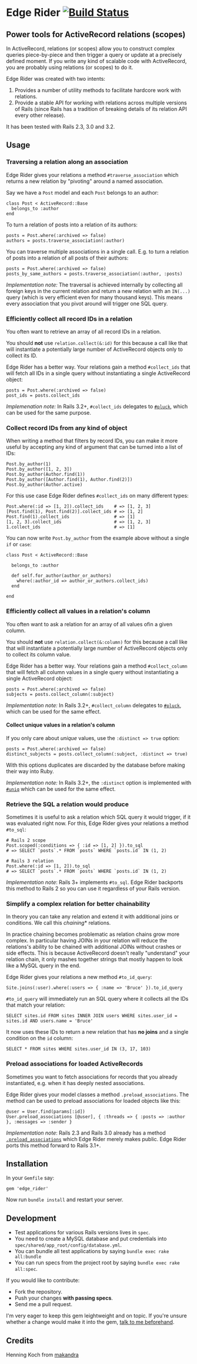 Edge Rider [![Build Status](https://secure.travis-ci.org/makandra/edge_rider.png?branch=master)](https://travis-ci.org/makandra/edge_rider)
====================================

Power tools for ActiveRecord relations (scopes)
-------------------------------------------------

In ActiveRecord, relations (or scopes) allow you to construct complex queries piece-by-piece
and then trigger a query or update at a precisely defined moment. If you write any kind
of scalable code with ActiveRecord, you are probably using relations (or scopes) to do it.

Edge Rider was created with two intents:

1. Provides a number of utility methods to facilitate hardcore work with relations.
2. Provide a stable API for working with relations across multiple versions of Rails (since
Rails has a tradition of breaking details of its relation API every other release).

It has been tested with Rails 2.3, 3.0 and 3.2.


Usage
-----

### Traversing a relation along an association

Edge Rider gives your relations a method `#traverse_association` which
returns a new relation by "pivoting" around a named association.

Say we have a `Post` model and each `Post` belongs to an author:

    class Post < ActiveRecord::Base
      belongs_to :author
    end
  
To turn a relation of posts into a relation of its authors:

    posts = Post.where(:archived => false)
    authors = posts.traverse_association(:author)
    
You can traverse multiple associations in a single call.
E.g. to turn a relation of posts into a relation of all posts of their authors:

    posts = Post.where(:archived => false)
    posts_by_same_authors = posts.traverse_association(:author, :posts)

*Implementation note:* The traversal is achieved internally by collecting all foreign keys in the current relation
and return a new relation with an `IN(...)` query (which is very efficient even for many thousand keys).
This means every association that you pivot around will trigger one SQL query.


### Efficiently collect all record IDs in a relation

You often want to retrieve an array of all record IDs in a relation.

You should **not** use `relation.collect(&:id)` for this because a call like that
will instantiate a potentially large number of ActiveRecord objects only to collect
its ID.

Edge Rider has a better way. Your relations gain a method `#collect_ids` that will
fetch all IDs in a single query without instantiating a single ActiveRecord object:

    posts = Post.where(:archived => false)
    post_ids = posts.collect_ids

*Implemenation note:* In Rails 3.2+, `#collect_ids` delegates to [`#pluck`](http://apidock.com/rails/ActiveRecord/Calculations/pluck),
which can be used for the same purpose.


### Collect record IDs from any kind of object

When writing a method that filters by record IDs, you can make it more useful by accepting
any kind of argument that can be turned into a list of IDs:

    Post.by_author(1)
    Post.by_author([1, 2, 3])
    Post.by_author(Author.find(1))
    Post.by_author([Author.find(1), Author.find(2)])
    Post.by_author(Author.active)

For this use case Edge Rider defines `#collect_ids` on many different types:

    Post.where(:id => [1, 2]).collect_ids    # => [1, 2, 3]
    [Post.find(1), Post.find(2)].collect_ids # => [1, 2]
    Post.find(1).collect_ids                 # => [1]
    [1, 2, 3].collect_ids                    # => [1, 2, 3]
    1.collect_ids                            # => [1]

You can now write `Post.by_author` from the example above without a single `if` or `case`:

    class Post < ActiveRecord::Base
    
      belongs_to :author

      def self.for_author(author_or_authors)
        where(:author_id => author_or_authors.collect_ids)
      end

    end
    
    
### Efficiently collect all values in a relation's column

You often want to ask a relation for an array of all values ofin a given column.

You should **not** use `relation.collect(&:column)` for this because a call like that
will instantiate a potentially large number of ActiveRecord objects only to collect
its column value.

Edge Rider has a better way. Your relations gain a method `#collect_column` that will
fetch all column values in a single query without instantiating a single ActiveRecord object:

    posts = Post.where(:archived => false)
    subjects = posts.collect_column(:subject)

*Implementation note:* In Rails 3.2+, `#collect_column` delegates to [`#pluck`](http://apidock.com/rails/ActiveRecord/Calculations/pluck),
which can be used for the same effect.

#### Collect unique values in a relation's column

If you only care about *unique* values, use the `:distinct => true` option:

    posts = Post.where(:archived => false)
    distinct_subjects = posts.collect_column(:subject, :distinct => true)

With this options duplicates are discarded by the database before making their way into Ruby.

*Implementation note:* In Rails 3.2+, the `:distinct` option is implemented with [`#uniq`](http://apidock.com/rails/ActiveRecord/QueryMethods/uniq)
 which can be used for the same effect.


### Retrieve the SQL a relation would produce

Sometimes it is useful to ask a relation which SQL query it would trigger,
if it was evaluated right now. For this, Edge Rider gives your relations a method
`#to_sql`:

    # Rails 2 scope
    Post.scoped(:conditions => { :id => [1, 2] }).to_sql 
    # => SELECT `posts`.* FROM `posts` WHERE `posts.id` IN (1, 2)

    # Rails 3 relation
    Post.where(:id => [1, 2]).to_sql 
    # => SELECT `posts`.* FROM `posts` WHERE `posts.id` IN (1, 2)

*Implementation note*: Rails 3+ implements `#to_sql`. Edge Rider backports this method to Rails 2 so you can use it
regardless of your Rails version.


### Simplify a complex relation for better chainability

In theory you can take any relation and extend it with additional joins or conditions.
We call this *chaining** relations.

In practice chaining becomes problematic as relation chains grow more complex.
In particular having JOINs in your relation will reduce the relations's ability to be chained with additional JOINs
without crashes or side effects. This is because ActiveRecord doesn't really "understand" your relation chain, it only
mashes together strings that mostly happen to look like a MySQL query in the end.

Edge Rider gives your relations a new method `#to_id_query`:

    Site.joins(:user).where(:users => { :name => 'Bruce' }).to_id_query

`#to_id_query` will immediately run an SQL query where it collects all the IDs that match your relation:

    SELECT sites.id FROM sites INNER JOIN users WHERE sites.user_id = sites.id AND users.name = 'Bruce'

It now uses these IDs to return a new relation that has **no joins** and a single condition on the `id` column:

    SELECT * FROM sites WHERE sites.user_id IN (3, 17, 103)


### Preload associations for loaded ActiveRecords

Sometimes you want to fetch associations for records that you already instantiated, e.g. when it has deeply nested associations.

Edge Rider gives your model classes a method `.preload_associations`. The method can be used to preload associations for loaded objects like this:

    @user = User.find(params[:id])
    User.preload_associations [@user], { :threads => { :posts => :author }, :messages => :sender }

*Implementation note*: Rails 2.3 and Rails 3.0 already has a method [`.preload_associations`](http://apidock.com/rails/ActiveRecord/AssociationPreload/ClassMethods/preload_associations)
which Edge Rider merely makes public. Edge Rider ports this method forward to Rails 3.1+.


Installation
------------

In your `Gemfile` say:

    gem 'edge_rider'

Now run `bundle install` and restart your server.


Development
-----------

- Test applications for various Rails versions lives in `spec`.
- You need to create a MySQL database and put credentials into `spec/shared/app_root/config/database.yml`.
- You can bundle all test applications by saying `bundle exec rake all:bundle`
- You can run specs from the project root by saying `bundle exec rake all:spec`.

If you would like to contribute:

- Fork the repository.
- Push your changes **with passing specs**.
- Send me a pull request.

I'm very eager to keep this gem leightweight and on topic. If you're unsure whether a change would make it into the gem, [talk to me beforehand](mailto:henning.koch@makandra.de).


Credits
-------

Henning Koch from [makandra](http://makandra.com/)


